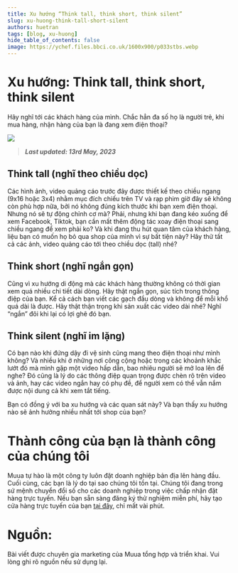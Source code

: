 ```yaml
---
title: Xu hướng “Think tall, think short, think silent”
slug: xu-huong-think-tall-short-silent
authors: huetran
tags: [blog, xu-huong]
hide_table_of_contents: false
image: https://ychef.files.bbci.co.uk/1600x900/p033stbs.webp
---
```


# Xu hướng: Think tall, think short, think silent

Hãy nghĩ tới các khách hàng của mình. Chắc hẳn đa số họ là người trẻ, khi mua hàng, nhận hàng của bạn là đang xem điện thoại?

![](https://ychef.files.bbci.co.uk/1600x900/p033stbs.webp)

> _**Last updated: 13rd May, 2023**_

## Think tall (nghĩ theo chiều dọc)

Các hình ảnh, video quảng cáo trước đây được thiết kế theo chiều ngang (9x16 hoặc 3x4) nhằm mục đích chiếu trên TV và rạp phim giờ đây sẽ không còn phù hợp nữa, bởi nó không đúng kích thước khi bạn xem điện thoại. Nhưng nó sẽ tự động chỉnh cơ mà? Phải, nhưng khi bạn đang kéo xuống để xem Facebook, Tiktok, bạn cần mất thêm động tác xoay điện thoại sang chiều ngang để xem phải ko? Và khi đang thu hút quan tâm của khách hàng, liệu bạn có muốn họ bỏ qua shop của mình vì sự bất tiện này? Hãy thử tất cả các ảnh, video quảng cáo tới theo chiều dọc (tall) nhé?

## Think short (nghĩ ngắn gọn)

Cũng vì xu hướng di động mà các khách hàng thường không có thời gian xem quá nhiều chi tiết dài dòng. Hãy thật ngắn gọn, súc tích trong thông điệp của bạn. Kể cả cách bạn viết các gạch đầu dòng và không để mỗi khổ quá dài là được. Hãy thật thận trọng khi sản xuất các video dài nhé? Nghĩ “ngắn” đôi khi lại có lợi ghê đó bạn.

## Think silent (nghĩ im lặng)

Có bạn nào khi đứng dậy đi vệ sinh cũng mang theo điện thoại như mình không? Và nhiều khi ở những nơi công cộng hoặc trong các khoảnh khắc lướt đó mà mình gặp một video hấp dẫn, bao nhiêu người sẽ mở loa lên để nghe? Đó cũng là lý do các thông điệp quan trọng được chèn rõ trên video và ảnh, hay các video ngắn hay có phụ đề, để người xem có thể vẫn nắm được nội dung cả khi xem tắt tiếng.

Bạn có đồng ý với ba xu hướng và các quan sát này? Và bạn thấy xu hướng nào sẽ ảnh hưởng nhiều nhất tới shop của bạn?

# Thành công của bạn là thành công của chúng tôi

Muua tự hào là một công ty luôn đặt doanh nghiệp bản địa lên hàng đầu. Cuối cùng, các bạn là lý do tại sao chúng tôi tồn tại. Chúng tôi đang trong sứ mệnh chuyển đổi số cho các doanh nghiệp trong việc chấp nhận đặt hàng trực tuyến. Nếu bạn sẵn sàng đăng ký thử nghiệm miễn phí, hãy tạo cửa hàng trực tuyến của bạn [tại đây](https://muua.com.vn/), chỉ mất vài phút.

# Nguồn:

Bài viết được chuyên gia marketing của Muua tổng hợp và triển khai. Vui lòng ghi rõ nguồn nếu sử dụng lại.

